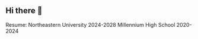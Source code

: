 ## Hi there 👋

<!--
**amandac4518/amandac4518** is a ✨ _special_ ✨ repository because its `README.md` (this file) appears on your GitHub profile.

Here are some ideas to get you started:

- 🔭 I’m currently working on nothing at the moment!
- 🌱 I’m currently learning python!
- 👯 I’m looking to collaborate on possibly coding projects!
- 🤔 I’m looking for help with: learning new coding languages 
- 💬 Ask me about: NYC!!
- 📫 How to reach me: chen.ama@northeastern.edu
- 😄 Pronouns: She/Her
- ⚡ Fun fact: Strong orange juice over apple juice advocate
-->

Resume: 
Northeastern University 2024-2028
Millennium High School 2020- 2024
